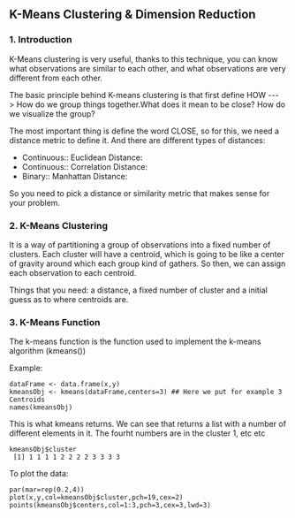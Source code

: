 ## K-Means Clustering & Dimension Reduction
### 1. Introduction

K-Means clustering is very useful, thanks to this technique, you can know what observations are similar to each other, and what observations are very different from each other.

The basic principle behind K-means clustering is that first define HOW ---> How do we group things together.What does it mean to be close? How do we visualize the group?

The most important thing is define the word CLOSE, so for this, we need a distance metric to define it. And there are different types of distances:

- Continuous:: Euclidean Distance: 
- Continuous:: Correlation Distance: 
- Binary:: Manhattan Distance: 

So you need to pick a distance or similarity metric that makes sense for your problem.

### 2. K-Means Clustering

It is a way of partitioning a group of observations into a fixed number of clusters. Each cluster will have a centroid, which is going to be like a center of gravity around which each group kind of gathers. So then, we can assign each observation to each centroid.

Things that you need: a distance, a fixed number of cluster and a initial guess as to where centroids are.

### 3. K-Means Function

The k-means function is the function used to implement the k-means algorithm (kmeans())

Example:

```[R]
dataFrame <- data.frame(x,y)
kmeansObj <- kmeans(dataFrame,centers=3) ## Here we put for example 3 Centroids
names(kmeansObj)
```

This is what kmeans returns. We can see that returns a list with a number of different elements in it. The fourht numbers are in the cluster 1, etc etc
```[R]
kmeansObj$cluster
 [1] 1 1 1 1 2 2 2 2 3 3 3 3
```

To plot the data: 
```[R]
par(mar=rep(0.2,4))
plot(x,y,col=kmeansObj$cluster,pch=19,cex=2)
points(kmeansObj$centers,col=1:3,pch=3,cex=3,lwd=3)
```
